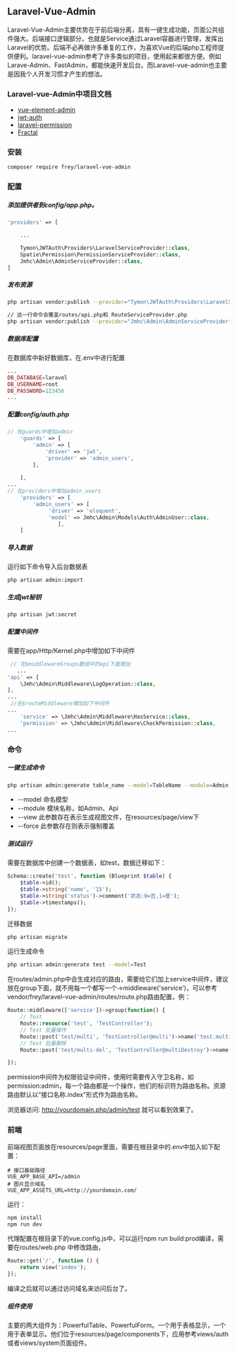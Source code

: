 ## Laravel-Vue-Admin
Laravel-Vue-Admin主要优势在于前后端分离，具有一键生成功能，页面公共组件强大。后端接口逻辑部分，也就是Service通过Laravel容器进行管理，发挥出Laravel的优势。后端不必再做许多重复的工作，为喜欢Vue的后端php工程师提供便利。laravel-vue-admin参考了许多类似的项目，使用起来都很方便。例如Larave-Admin、FastAdmin，都能快速开发后台。而Laravel-vue-admin也主要是因我个人开发习惯才产生的想法。

### Laravel-vue-Admin中项目文档
* [vue-element-admin](https://panjiachen.github.io/vue-element-admin-site/zh/)
* [jwt-auth](https://jwt-auth.readthedocs.io/en/develop/) 
* [laravel-permission](https://docs.spatie.be/laravel-permission/v3/introduction/)
* [Fractal](https://fractal.thephpleague.com/)

### 安装
```bash
composer require frey/laravel-vue-admin
```
### 配置

##### 添加提供者到config/app.php。
```php
'providers' => [

    ...

    Tymon\JWTAuth\Providers\LaravelServiceProvider::class,
    Spatie\Permission\PermissionServiceProvider::class,
    Jmhc\Admin\AdminServiceProvider::class,
]
```
##### 发布资源

```bash
php artisan vendor:publish --provider="Tymon\JWTAuth\Providers\LaravelServiceProvider"

// 这一行命令会覆盖routes/api.php和 RouteServiceProvider.php
php artisan vendor:publish --provider="Jmhc\Admin\AdminServiceProvider" --force
```
##### 数据库配置

在数据库中新好数据库，在.env中进行配置
```php
...
DB_DATABASE=laravel
DB_USERNAME=root
DB_PASSWORD=123456
...
```
##### 配置config/auth.php
```php
// 在guards中增加admin
    'guards' => [
        'admin' => [
            'driver' => 'jwt',
            'provider' => 'admin_users',
        ],
       
    ],
...
// 在providers中增加admin_users
    'providers' => [
        'admin_users' => [
             'driver' => 'eloquent',
             'model' => Jmhc\Admin\Models\Auth\AdminUser::class,
                ],
    ]
```

##### 导入数据

运行如下命令导入后台数据表
```bash
php artisan admin:import
```

##### 生成jwt秘钥
```bash
php artisan jwt:secret
```

##### 配置中间件
需要在app/Http/Kernel.php中增加如下中间件
```php
 // 在$middlewareGroups数组中的api下面增加
   ...
'api' => [
    \Jmhc\Admin\Middleware\LogOperation::class,
],
...
 //在$routeMiddleware增加如下中间件
...
    'service' => \Jmhc\Admin\Middleware\HasService::class,
    'permission' => \Jmhc\Admin\Middleware\CheckPermission::class,
...
```
### 命令
##### 一键生成命令
```bash
php artisan admin:generate table_name --model=TableName --module=Admin --view --force
```
* --model 命名模型
* --module 模块名称，如Admin、Api
* --view 此参数存在表示生成视图文件，在resources/page/view下
* --force 此参数存在则表示强制覆盖

##### 测试运行

需要在数据库中创建一个数据表，如test，数据迁移如下：
```php
Schema::create('test', function (Blueprint $table) {
    $table->id();
    $table->string('name', '15');
    $table->string('status')->comment('状态:0=否,1=是');
    $table->timestamps();
});

```
迁移数据
```bash
php artisan migrate 
```
运行生成命令
```bash
php artisan admin:generate test --model=Test
```
在routes/admin.php中会生成对应的路由，需要给它们加上service中间件，建议放在group下面，就不用每一个都写一个->middleware('service')，可以参考vendor/frey/laravel-vue-admin/routes/route.php路由配置，例：
```php
Route::middleware(['service'])->group(function() {
    // Test
    Route::resource('test', 'TestController');
    // Test 批量操作
    Route::post('test/multi', 'TestController@multi')->name('test.multi');
    // Test 批量删除
    Route::post('test/multi-del', 'TestController@multiDestroy')->name('test.multidestroy');

});

```

permission中间件为权限验证中间件，使用时需要传入守卫名称，如permission:admin，每一个路由都是一个操作，他们的标识符为路由名称。资源路由默认以“接口名称.index”形式作为路由名称。

浏览器访问: http://yourdomain.php/admin/test 就可以看到效果了。

### 前端

前端视图页面放在resources/page里面，需要在根目录中的.env中加入如下配置：
```.dotenv
# 接口基础路径
VUE_APP_BASE_API=/admin
# 图片显示域名
VUE_APP_ASSETS_URL=http://yourdomain.com/
```
运行：
```bash
npm install
npm run dev
```
代理配置在根目录下的vue.config.js中，可以运行npm run build:prod编译，需要在routes/web.php 中修改路由，
```php
Route::get('/', function () {
    return view('index');
});

```
编译之后就可以通过访问域名来访问后台了。

##### 组件使用
主要的两大组件为：PowerfulTable、PowerfulForm。一个用于表格显示，一个用于表单显示。他们位于resources/page/components下，应用参考views/auth或者views/system页面组件。
